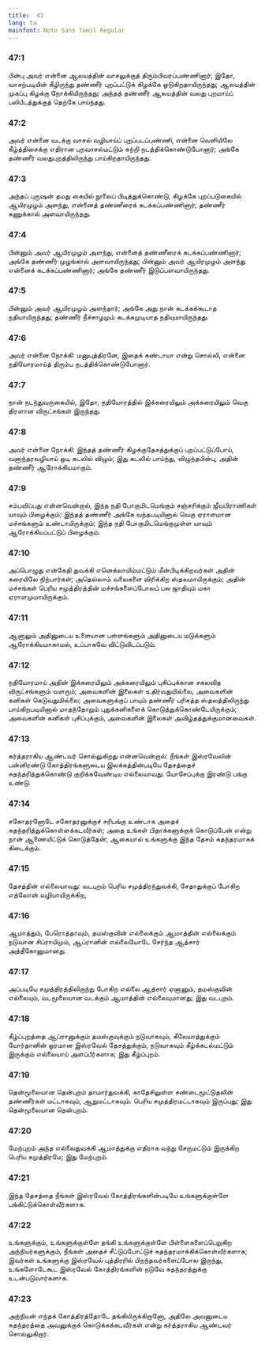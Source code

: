 ```yaml
---
title:  47
lang: ta
mainfont: Noto Sans Tamil Regular
---
```


###  47:1

பின்பு அவர் என்னை ஆலயத்தின் வாசலுக்குத் திரும்பிவரப்பண்ணினார்; இதோ, வாசற்படியின் கீழிருந்து தண்ணீர் புறப்பட்டுக் கிழக்கே ஓடுகிறதாயிருந்தது; ஆலயத்தின் முகப்பு கிழக்கு நோக்கியிருந்தது; அந்தத் தண்ணீர் ஆலயத்தின் வலது புறமாய்ப் பலிபீடத்துக்குத் தெற்கே பாய்ந்தது.

###  47:2

அவர் என்னை வடக்கு வாசல் வழியாய்ப் புறப்படப்பண்ணி, என்னை வெளியிலே கீழ்த்திசைக்கு எதிரான புறவாசல்மட்டும் சுற்றி நடத்திக்கொண்டுபோனார்; அங்கே தண்ணீர் வலதுபுறத்திலிருந்து பாய்கிறதாயிருந்தது.

###  47:3

அந்தப் புருஷன் தமது கையில் நூலைப் பிடித்துக்கொண்டு, கிழக்கே புறப்படுகையில் ஆயிரமுழம் அளந்து, என்னைத் தண்ணீரைக் கடக்கப்பண்ணினார்; தண்ணீர் கணுக்கால் அளவாயிருந்தது.

###  47:4

பின்னும் அவர் ஆயிரமுழம் அளந்து, என்னைத் தண்ணீரைக் கடக்கப்பண்ணினார்; அங்கே தண்ணீர் முழங்கால் அளவாயிருந்தது; பின்னும் அவர் ஆயிரமுழம் அளந்து என்னைக் கடக்கப்பண்ணினார்; அங்கே தண்ணீர் இடுப்பளவாயிருந்தது.

###  47:5

பின்னும் அவர் ஆயிரமுழம் அளந்தார்; அங்கே அது நான் கடக்கக்கூடாத நதியாயிருந்தது; தண்ணீர் நீச்சாழமும் கடக்கமுடியாத நதியுமாயிருந்தது.

###  47:6

அவர் என்னை நோக்கி: மனுபுத்திரனே, இதைக் கண்டாயா என்று சொல்லி, என்னை நதியோரமாய்த் திரும்ப நடத்திக்கொண்டுபோனார்.

###  47:7

நான் நடந்துவருகையில், இதோ, நதியோரத்தில் இக்கரையிலும் அக்கரையிலும் வெகு திரளான விருட்சங்கள் இருந்தது.

###  47:8

அவர் என்னை நோக்கி: இந்தத் தண்ணீர் கிழக்குதேசத்துக்குப் புறப்பட்டுப்போய், வனாந்தரவழியாய் ஓடி கடலில் விழும்; இது கடலில் பாய்ந்து, விழுந்தபின்பு, அதின் தண்ணீர் ஆரோக்கியமாகும்.

###  47:9

சம்பவிப்பது என்னவென்றால், இந்த நதி போகுமிடமெங்கும் சஞ்சரிக்கும் ஜீவபிராணிகள் யாவும் பிழைக்கும்; இந்தத் தண்ணீர் அங்கே வந்தபடியினால் வெகு ஏராளமான மச்சங்களும் உண்டாயிருக்கும்; இந்த நதி போகுமிடமெங்குமுள்ள யாவும் ஆரோக்கியப்பட்டுப் பிழைக்கும்.

###  47:10

அப்பொழுது என்கேதி துவக்கி எனெக்லாயிம்மட்டும் மீன்பிடிக்கிறவர்கள் அதின் கரையிலே நிற்பார்கள்; அதெல்லாம் வலைகளை விரிக்கிற ஸ்தலமாயிருக்கும்; அதின் மச்சங்கள் பெரிய சமுத்திரத்தின் மச்சங்களைப்போலப் பல ஜாதியும் மகா ஏராளமுமாயிருக்கும்.

###  47:11

ஆனாலும் அதினுடைய உளையான பள்ளங்களும் அதினுடைய மடுக்களும் ஆரோக்கியமாகாமல், உப்பாகவே விட்டுவிடப்படும்.

###  47:12

நதியோரமாய் அதின் இக்கரையிலும் அக்கரையிலும் புசிப்புக்கான சகலவித விருட்சங்களும் வளரும்; அவைகளின் இலைகள் உதிர்வதுமில்லை, அவைகளின் கனிகள் கெடுவதுமில்லை; அவைகளுக்குப் பாயும் தண்ணீர் பரிசுத்த ஸ்தலத்திலிருந்து பாய்கிறபடியினால் மாதந்தோறும் புதுக்கனிகளைக் கொடுத்துக்கொண்டேயிருக்கும்; அவைகளின் கனிகள் புசிப்புக்கும், அவைகளின் இலைகள் அவிழ்தத்துக்குமானவைகள்.

###  47:13

கர்த்தராகிய ஆண்டவர் சொல்லுகிறது என்னவென்றால்: நீங்கள் இஸ்ரவேலின் பன்னிரண்டு கோத்திரங்களுடைய இலக்கத்தின்படியே தேசத்தைச் சுதந்தரித்துக்கொண்டு குறிக்கவேண்டிய எல்லையாவது: யோசேப்புக்கு இரண்டு பங்கு உண்டு.

###  47:14

சகோதரனோடே சகோதரனுக்குச் சரிபங்கு உண்டாக அதைச் சுதந்தரித்துக்கொள்ளக்கடவீர்கள்; அதை உங்கள் பிதாக்களுக்குக் கொடுப்பேன் என்று நான் ஆணையிட்டுக் கொடுத்தேன்; ஆகையால் உங்களுக்கு இந்த தேசம் சுதந்தரமாகக் கிடைக்கும்.

###  47:15

தேசத்தின் எல்லையாவது: வடபுறம் பெரிய சமுத்திரந்துவக்கி, சேதாதுக்குப் போகிற எத்லோன் வழியாயிருக்கிற,

###  47:16

ஆமாத்தும், பேரொத்தாவும், தமஸ்குவின் எல்லைக்கும் ஆமாத்தின் எல்லைக்கும் நடுவான சிப்ராயிமும், ஆப்ரானின் எல்லையோடே சேர்ந்த ஆத்சார் அத்தீகோனுமானது.

###  47:17

அப்படியே சமுத்திரத்திலிருந்து போகிற எல்லை ஆத்சார் ஏனானும், தமஸ்குவின் எல்லையும், வடமூலையான வடக்கும் ஆமாத்தின் எல்லையுமானது; இது வடபுறம்.

###  47:18

கீழ்ப்புறத்தை ஆப்ரானுக்கும் தமஸ்குவுக்கும் நடுவாகவும், கீலேயாத்துக்கும் யோர்தானின் ஓரமான இஸ்ரவேல் தேசத்துக்கும், நடுவாகவும் கீழ்க்கடல்மட்டும் இருக்கும் எல்லையாய் அளப்பீர்களாக; இது கீழ்ப்புறம்.

###  47:19

தென்மூலையான தென்புறம் தாமார்துவக்கி, காதேசிலுள்ள சண்டைமூட்டுதலின் தண்ணீர்கள் மட்டாகவும், ஆறுமட்டாகவும். பெரிய சமுத்திரமட்டாகவும் இருப்பது; இது தென்மூலையான தென்புறம்.

###  47:20

மேற்புறம் அந்த எல்லைதுவக்கி ஆமாத்துக்கு எதிராக வந்து சேருமட்டும் இருக்கிற பெரிய சமுத்திரமே; இது மேற்புறம்.

###  47:21

இந்த தேசத்தை நீங்கள் இஸ்ரவேல் கோத்திரங்களின்படியே உங்களுக்குள்ளே பங்கிட்டுக்கொள்வீர்களாக.

###  47:22

உங்களுக்கும், உங்களுக்குள்ளே தங்கி உங்களுக்குள்ளே பிள்ளைகளைப்பெறுகிற அந்நியர்களுக்கும், நீங்கள் அதைச் சீட்டுப்போட்டுச் சுதந்தரமாக்கிக்கொள்வீர்களாக; இவர்கள் உங்களுக்கு இஸ்ரவேல் புத்திரரில் பிறந்தவர்களைப்போல இருந்து, உங்களோடேகூட இஸ்ரவேல் கோத்திரங்களின் நடுவே சுதந்தரத்துக்கு உடன்படுவார்களாக.

###  47:23

அந்நியன் எந்தக் கோத்திரத்தோடே தங்கியிருக்கிறானோ, அதிலே அவனுடைய சுதந்தரத்தை அவனுக்குக் கொடுக்கக்கடவீர்கள் என்று கர்த்தராகிய ஆண்டவர் சொல்லுகிறார்.

